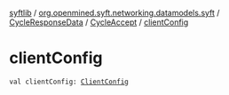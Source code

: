 [syftlib](../../../index.md) / [org.openmined.syft.networking.datamodels.syft](../../index.md) / [CycleResponseData](../index.md) / [CycleAccept](index.md) / [clientConfig](./client-config.md)

# clientConfig

`val clientConfig: `[`ClientConfig`](../../../org.openmined.syft.networking.datamodels/-client-config/index.md)